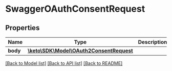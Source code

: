 # SwaggerOAuthConsentRequest

## Properties
Name | Type | Description | Notes
------------ | ------------- | ------------- | -------------
**body** | [**\keto\SDK\Model\OAuth2ConsentRequest**](OAuth2ConsentRequest.md) |  | [optional] 

[[Back to Model list]](../README.md#documentation-for-models) [[Back to API list]](../README.md#documentation-for-api-endpoints) [[Back to README]](../README.md)


